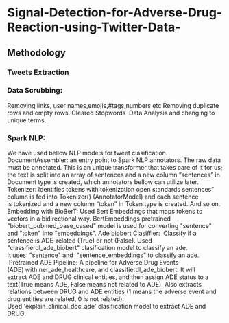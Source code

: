 # Signal-Detection-for-Adverse-Drug-Reaction-using-Twitter-Data-

## Methodology
### Tweets Extraction
### Data Scrubbing:
Removing links, user names,emojis,#tags,numbers etc
Removing duplicate rows and empty rows.
Cleared Stopwords 
Data Analysis and changing to unique terms.
### Spark NLP:
We have used bellow NLP models for tweet clasification.
DocumentAssembler:
an entry point to Spark NLP annotators.
The raw data must be annotated. This is an unique transformer that takes care of it for us; the text is split into an array of sentences and a new column “sentences” in Document type is created, which annotators bellow can utilize later.
Tokenizer:
Identifies tokens with tokenization open standards
sentences” column is fed into Tokenizer() (AnnotatorModel) and each sentence is tokenized and a new column “token” in Token type is created. And so on.
Embedding with BioBerT:
Used Bert Embeddings that maps tokens to vectors in a bidirectional way.
BertEmbeddings pretrained "biobert_pubmed_base_cased" model is used for converting "sentence" and "token" into "embeddings".
Ade biobert Clasiffier:
 Classify if a sentence is ADE-related (True) or not (False).
Used "classifierdl_ade_biobert" clasification model to classify an ade.
It uses  "sentence" and  "sentence_embeddings" to classify an ade.
 Pretrained ADE Pipeline:
A pipeline for Adverse Drug Events (ADE) with ner_ade_healthcare, and classifierdl_ade_biobert. It will extract ADE and DRUG clinical entities, and then assign ADE status to a text(True means ADE, False means not related to ADE). Also extracts relations between DRUG and ADE entities (1 means the adverse event and drug entities are related, 0 is not related).
Used 'explain_clinical_doc_ade' clasification model to extract ADE and DRUG.


